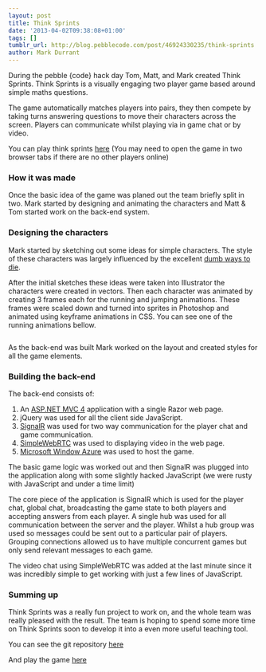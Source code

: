 ```yaml
---
layout: post
title: Think Sprints
date: '2013-04-02T09:38:08+01:00'
tags: []
tumblr_url: http://blog.pebblecode.com/post/46924330235/think-sprints
author: Mark Durrant
---
```

<p>During the pebble {code} hack day Tom, Matt, and Mark created Think Sprints. Think Sprints is a visually engaging two player game based around simple maths questions.</p>

<p>The game automatically matches players into pairs, they then compete by taking turns answering questions to move their characters across the screen. Players can communicate whilst playing via in game chat or by video.</p>

<p>You can play think sprints <a href="http://thinksprints.azurewebsites.net/">here</a> (You may need to open the game in two browser tabs if there are no other players online)</p>

<h3>How it was made</h3>

<p>Once the basic idea of the game was planed out the team briefly split in two. Mark started by designing and animating the characters and Matt &amp; Tom started work on the back-end system.</p>

<h3>Designing the characters</h3>

<p>Mark started by sketching out some ideas for simple characters. The style of these characters was largely influenced by the excellent <a href="http://www.youtube.com/watch?v=IJNR2EpS0jw">dumb ways to die</a>.</p>

<p>After the initial sketches these ideas were taken into Illustrator the characters were created in vectors. Then each character was animated by creating 3 frames each for the running and jumping animations. These frames were scaled down and turned into sprites in Photoshop and animated using keyframe animations in CSS. You can see one of the running animations bellow.</p>

<p><img src="http://media.tumblr.com/98dfd34ab3a7b4c1c38e1448d21d0b8b/tumblr_inline_mkmcunNvnU1qz4rgp.gif" alt=""/></p>

<p>As the back-end was built Mark worked on the layout and created styles for all the game elements.</p>

<h3>Building the back-end</h3>

<p>The back-end consists of:</p>

<ol><li>An <a href="http://www.asp.net/mvc">ASP.NET MVC 4</a> application with a single Razor web page.</li>
<li>jQuery was used for all the client side JavaScript.</li>
<li><a href="http://signalr.net/">SignalR</a> was used for two way communication for the player chat and game communication.</li>
<li><a href="https://github.com/HenrikJoreteg/SimpleWebRTC">SimpleWebRTC</a> was used to displaying video in the web page.</li>
<li><a href="http://www.windowsazure.com">Microsoft Window Azure</a> was used to host the game.</li>
</ol><p>The basic game logic was worked out and then SignalR was plugged into the application along with some slightly hacked JavaScript (we were rusty with JavaScript and under a time limit)</p>

<p>The core piece of the application is SignalR which is used for the player chat, global chat, broadcasting the game state to both players and accepting answers from each player. A single hub was used for all communication between the server and the player. Whilst a hub group was used so messages could be sent out to a particular pair of players. Grouping connections allowed us to have multiple concurrent games but only send relevant messages to each game.</p>

<p>The video chat using SimpleWebRTC was added at the last minute since it was incredibly simple to get working with just a few lines of JavaScript.</p>

<h3>Summing up</h3>

<p>Think Sprints was a really fun project to work on, and the whole team was really pleased with the result. The team is hoping to spend some more time on Think Sprints soon to develop it into a even more useful teaching tool.</p>

<p>You can see the git repository <a href="https://github.com/pebblecode/ThinkSprint">here</a></p>

<p>And play the game <a href="http://thinksprints.azurewebsites.net/">here</a></p>
